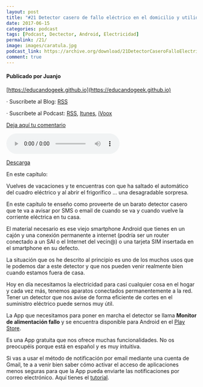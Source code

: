 ```yaml
---
layout: post
title: "#21 Detector casero de fallo eléctrico en el domicilio y utilidades"
date: 2017-06-15
categories: podcast
tags: [Podcast, Dectector, Android, Electricidad]
permalink: /21/
image: images/caratula.jpg
podcast_link: https://archive.org/download/21DetectorCaseroFalloElectricoUtilidades/21-detector-casero-fallo-electrico-utilidades.mp3
comment: true
---
```


#### Publicado por Juanjo

[https://educandogeek.github.io](https://educandogeek.github.io)

· Suscríbete al Blog: [RSS](http://feeds.feedburner.com/educandogeekblog)

· Suscríbete al Podcast: [RSS](http://feeds.feedburner.com/educandogeek), [Itunes](https://itunes.apple.com/es/podcast/educando-geek/id1110060146?mt=2), [iVoox](https://www.ivoox.com/podcast-educando-geek_sq_f1289274_1.html)

[Deja aquí tu comentario](https://educandogeek.github.io/21/)

<audio controls>
  <source src="{{ page.podcast_link }}" type="audio/mp3">
</audio>


[Descarga][Mp3]


En este capítulo:


Vuelves de vacaciones y te encuentras con que ha saltado el automático del cuadro eléctrico y al abrir el frigorífico ... una desagradable sorpresa.

En este capítulo te enseño como proveerte de un barato detector casero que te va a avisar por SMS o email de cuando se va y cuando vuelve la corriente eléctrica en tu casa.

El material necesario es ese viejo smartphone Android que tienes en un cajón y una conexión permanente a internet (podría ser un router conectado a un SAI o el Internet del vecin@) o una tarjeta SIM insertada en el smartphone en su defecto.

La situación que os he descrito al principio es uno de los muchos usos que le podemos dar a este detector y que nos pueden venir realmente bien cuando estamos fuera de casa.

Hoy en día necesitamos la electricidad para casi cualquier cosa en el hogar y cada vez más, tenemos aparatos conectados permanentemente a la red. Tener un detector que nos avise de forma eficiente de cortes en el suministro eléctrico puede sernos muy útil.

La App que necesitamos para poner en marcha el detector se llama **Monitor de alimentación fallo** y se encuentra disponible para Android en el [Play Store](https://play.google.com/store/apps/details?id=com.sqzsoft.powerfailuremonitorfree&;hl=es).

Es una App gratuita que nos ofrece muchas funcionalidades. No os preocupéis porque está en español y es muy intuitiva.

Si vas a usar el método de notificación por email mediante una cuenta de Gmail, te a a venir bien saber cómo activar el acceso de aplicaciones menos seguras para que la App pueda enviarte las notificaciones por correo electrónico. Aquí tienes el [tutorial](https://support.google.com/accounts/answer/6010255?hl=es).



[Mp3]: https://archive.org/download/21DetectorCaseroFalloElectricoUtilidades/21-detector-casero-fallo-electrico-utilidades.mp3
